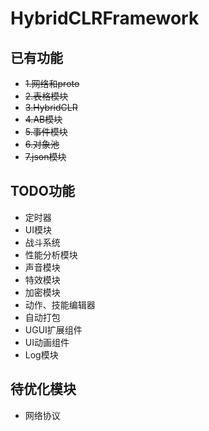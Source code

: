 # HybridCLRFramework
## 已有功能
* ~~1.网络和proto~~
* ~~2.表格模块~~
* ~~3.HybridCLR~~
* ~~4.AB模块~~
* ~~5.事件模块~~
* ~~6.对象池~~
* ~~7.json模块~~

## TODO功能
* 定时器
* UI模块
* 战斗系统
* 性能分析模块
* 声音模块
* 特效模块
* 加密模块
* 动作、技能编辑器
* 自动打包
* UGUI扩展组件
* UI动画组件
* Log模块

## 待优化模块
* 网络协议
